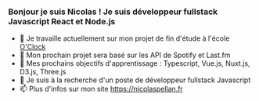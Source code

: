 ### Bonjour je suis Nicolas ! Je suis développeur fullstack Javascript React et Node.js

- 🔭 Je travaille actuellement sur mon projet de fin d'étude à l'école [O'Clock](https://oclock.io)
- 🌱 Mon prochain projet sera basé sur les API de Spotify et Last.fm
- 🌱 Mes prochains objectifs d'apprentissage : Typescript, Vue.js, Nuxt.js, D3.js, Three.js
- 👯 Je suis à la recherche d'un poste de développeur fullstack Javascript
- 📫 Plus d'infos sur mon site https://nicolaspellan.fr
